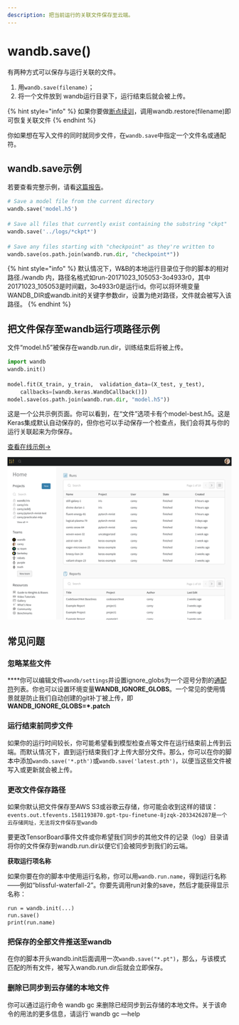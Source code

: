 ```yaml
---
description: 把当前运行的关联文件保存至云端。
---
```


# wandb.save\(\)

有两种方式可以保存与运行关联的文件。

1.  用`wandb.save(filename)`；
2. 将一个文件放到 wandb运行目录下，运行结束后就会被上传。

{% hint style="info" %}
 如果你要做[断点续训](https://app.gitbook.com/@weights-and-biases/s/docs/library/resuming)，调用wandb.restore\(filename\)即可恢复关联文件
{% endhint %}

你如果想在写入文件的同时就同步文件，在`wandb.save`中指定一个文件名或通配符。

## **wandb.save示例**

 若要查看完整示例，请看[这篇报告](https://wandb.ai/lavanyashukla/save_and_restore/reports/Saving-and-Restoring-Models-with-W&B--Vmlldzo3MDQ3Mw)。

```python
# Save a model file from the current directory
wandb.save('model.h5')

# Save all files that currently exist containing the substring "ckpt"
wandb.save('../logs/*ckpt*')

# Save any files starting with "checkpoint" as they're written to
wandb.save(os.path.join(wandb.run.dir, "checkpoint*"))
```

{% hint style="info" %}
默认情况下，W&B的本地运行目录位于你的脚本的相对路径./wandb 内，路径名格式如run-20171023\_105053-3o4933r0，其中20171023\_105053是时间戳，3o4933r0是运行id。你可以将环境变量WANDB\_DIR或wandb.init的关键字参数dir，设置为绝对路径，文件就会被写入该路径。
{% endhint %}

##  **把文件保存至wandb运行项路径示例**

 文件“model.h5”被保存在wandb.run.dir，训练结束后将被上传。

```python
import wandb
wandb.init()

model.fit(X_train, y_train,  validation_data=(X_test, y_test),
    callbacks=[wandb.keras.WandbCallback()])
model.save(os.path.join(wandb.run.dir, "model.h5"))
```

 这是一个公共示例页面。你可以看到，在“文件”选项卡有个model-best.h5。这是Keras集成默认自动保存的，但你也可以手动保存一个检查点，我们会将其与你的运行关联起来为你保存。

 [查看在线示例→](https://wandb.ai/wandb/neurips-demo/runs/206aacqo/files)​

![](../.gitbook/assets/image%20%2839%29%20%285%29.png)

##  **常见问题**

###  **忽略某些文件**

 ****你可以编辑文件`wandb/settings`并设置ignore\_globs为一个逗号分割的[通配符](https://en.wikipedia.org/wiki/Glob_%28programming%29)列表。你也可以设置环境变量**WANDB\_IGNORE\_GLOBS**。一个常见的使用情景就是防止我们自动创建的git补丁被上传，即**WANDB\_IGNORE\_GLOBS=\*.patch**

###   **运行结束前同步文件**

 如果你的运行时间较长，你可能希望看到模型检查点等文件在运行结束前上传到云端。而默认情况下，直到运行结束我们才上传大部分文件。那么，你可以在你的脚本中添加`wandb.save('*.pth')`或`wandb.save('latest.pth')`，以便当这些文件被写入或更新就会被上传。

###  **更改文件保存路径**

如果你默认把文件保存至AWS S3或谷歌云存储，你可能会收到这样的错误：`events.out.tfevents.1581193870.gpt-tpu-finetune-8jzqk-2033426287是一个云存储网址，无法将文件保存至wandb`

要更改TensorBoard事件文件或你希望我们同步的其他文件的记录（log）目录请将你的文件保存到wandb.run.dir以便它们会被同步到我们的云端。

**获取运行项名称**

如果你要在你的脚本中使用运行名称，你可以用`wandb.run.name`，得到运行名称——例如“blissful-waterfall-2”。你要先调用run对象的save，然后才能获得显示名称：

```text
run = wandb.init(...)
run.save()
print(run.name)
```

### **把保存的全部文件推送至wandb**

  在你的脚本开头wandb.init后面调用一次`wandb.save("*.pt")`，那么，与该模式匹配的所有文件，被写入wandb.run.dir后就会立即保存。

###  **删除已同步到云存储的本地文件**

  你可以通过运行命令 wandb gc 来删除已经同步到云存储的本地文件。关于该命令的用法的更多信息，请运行\`wandb gc —help

